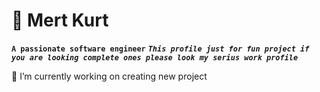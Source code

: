 # 👋 Mert Kurt
**`A passionate software engineer`**
***`This profile just for fun project if you are looking complete ones please look my serius work profile`***

🔭 I’m currently working on creating new project
<!--
**BeardedNoodle/BeardedNoodle** is a ✨ _special_ ✨ repository because its `README.md` (this file) appears on your GitHub profile.

Here are some ideas to get you started:

- 🔭 I’m currently working on ...
- 🌱 I’m currently learning ...
- 👯 I’m looking to collaborate on ...
- 🤔 I’m looking for help with ...
- 💬 Ask me about ...
- 📫 How to reach me: ...
- 😄 Pronouns: ...
- ⚡ Fun fact: ...
-->
